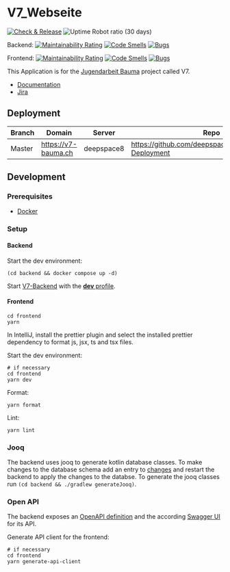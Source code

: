 # V7_Webseite

[![Check & Release](https://github.com/deepspace1000/V7_Webseite/actions/workflows/check-and-release.yml/badge.svg)](https://github.com/deepspace1000/V7_Webseite/actions/workflows/check-and-release.yml)
![Uptime Robot ratio (30 days)](https://img.shields.io/uptimerobot/ratio/30/m796259968-b969b6a5d70898d5bb77e533)


Backend:
[![Maintainability Rating](https://sonarcloud.io/api/project_badges/measure?project=deepspace1000_V7_Webseite_Backend&metric=sqale_rating)](https://sonarcloud.io/summary/new_code?id=deepspace1000_V7_Webseite_Backend)
[![Code Smells](https://sonarcloud.io/api/project_badges/measure?project=deepspace1000_V7_Webseite_Backend&metric=code_smells)](https://sonarcloud.io/summary/new_code?id=deepspace1000_V7_Webseite_Backend)
[![Bugs](https://sonarcloud.io/api/project_badges/measure?project=deepspace1000_V7_Webseite_Backend&metric=bugs)](https://sonarcloud.io/summary/new_code?id=deepspace1000_V7_Webseite_Backend)


Frontend:
[![Maintainability Rating](https://sonarcloud.io/api/project_badges/measure?project=deepspace1000_V7_Webseite_Frontend&metric=sqale_rating)](https://sonarcloud.io/summary/new_code?id=deepspace1000_V7_Webseite_Frontend)
[![Code Smells](https://sonarcloud.io/api/project_badges/measure?project=deepspace1000_V7_Webseite_Frontend&metric=code_smells)](https://sonarcloud.io/summary/new_code?id=deepspace1000_V7_Webseite_Frontend)
[![Bugs](https://sonarcloud.io/api/project_badges/measure?project=deepspace1000_V7_Webseite_Frontend&metric=bugs)](https://sonarcloud.io/summary/new_code?id=deepspace1000_V7_Webseite_Frontend)

This Application is for the [Jugendarbeit Bauma](https://v7-bauma.ch) project called V7.

- [Documentation](./doc/architecture/README.md)
- [Jira](https://v7bauma.atlassian.net/jira/software/projects/V7WE/boards/1/backlog)

## Deployment

| Branch | Domain              | Server     | Repo                                                   |
|--------|---------------------|------------|--------------------------------------------------------|
| Master | https://v7-bauma.ch | deepspace8 | https://github.com/deepspace1000/V7_Website-Deployment |

## Development

### Prerequisites
* [Docker](https://docs.docker.com/desktop/install/mac-install/)

### Setup

#### Backend

Start the dev environment:

```shell
(cd backend && docker compose up -d)
```

Start [V7-Backend](./backend/src/main/kotlin/ch/v7/backend/BackendApplication.kt)
with the [**dev** profile](./.run/V7-Backend%20dev.run.xml).

#### Frontend

```shell
cd frontend
yarn
```

In IntelliJ, install the prettier plugin and select the installed prettier dependency to format js, jsx, ts and tsx files.

Start the dev environment:

```shell
# if necessary
cd frontend 
yarn dev
```

Format:

```shell
yarn format
```

Lint:

```shell
yarn lint
```

### Jooq

The backend uses jooq to generate kotlin database classes.
To make changes to the database schema add an entry to [changes](./backend/src/main/resources/db/changelog/changes) and restart the backend to apply the changes to the databse.
To generate the jooq classes run `(cd backend && ./gradlew generateJooq)`.

### Open API

The backend exposes an [OpenAPI definition](http://localhost:8080/openapi/v3/api-docs) and the according [Swagger UI](http://localhost:3000/api/swagger-ui/index.html) for its API.

Generate API client for the frontend:
```shell
# if necessary
cd frontend
yarn generate-api-client
```



